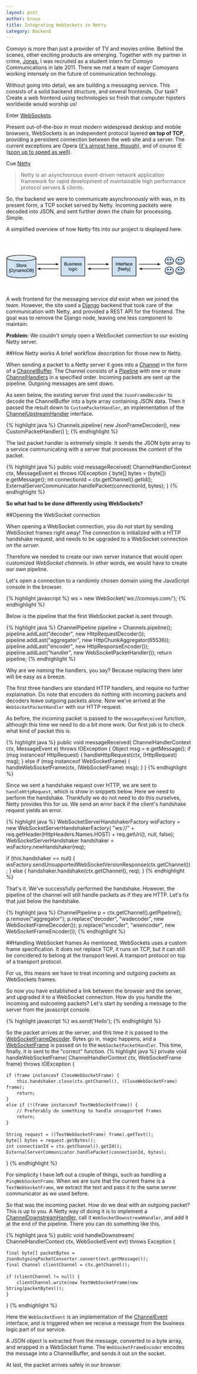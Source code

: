 ```yaml
---
layout: post
author: bruun
title: Integrating WebSockets in Netty
category: Backend
---
```


Comoyo is more than just a provider of TV and movies online. Behind the scenes, other exciting products are emerging. Together with my partner in crime, [Jonas](https://github.com/myrlund), I was recruited as a student intern for Comoyo Communications in late 2011. There we met a team of eager Comoyans working intensely on the future of communication technology. 

Without going into detail, we are building a messaging service. This consists of a solid backend structure, and several frontends. Our task? Create a web frontend using technologies so fresh that computer hipsters worldwide would worship us!

Enter [WebSockets](http://www.w3.org/TR/websockets/). 

Present out-of-the-box in most modern widespread desktop and mobile browsers, WebSockets is an independent protocol layered **on top of TCP**, providing a persistent connection between the web site and a server. 
The current exceptions are Opera ([it's almost here, though](http://www.opera.com/docs/specs/presto2.11/#m211-337)), and of course IE ([soon up to speed as well](http://ie.microsoft.com/testdrive/Info/Downloads/Default.html)).

Cue [Netty](https://netty.io/)

> Netty is an asynchronous event-driven network application framework
> for rapid development of maintainable high performance protocol servers & clients.

So, the backend we were to communicate asynchronously with was, in its present form, a TCP socket served by Netty.
Incoming packets were decoded into JSON, and sent further down the chain for processing. Simple.

A simplified overview of how Netty fits into our project is displayed here. 

![Infrastructure](/assets/img/posts/netty/communications_infrastructure.png)

A web frontend for the messaging service *did* exist when we joined the team. However, the site used a [Django](https://www.djangoproject.com/) backend that took care of the communication with Netty, and provided a REST API for the frontend. The goal was to remove the Django node, leaving one less component to maintain.

**Problem:** We couldn't simply open a WebSocket connection to our existing Netty server.

##How Netty works 
A brief workflow description for those new to Netty.

When sending a packet to a Netty server it goes into a [Channel](http://docs.jboss.org/netty/3.2/api/org/jboss/netty/channel/Channel.html) in the form of a [ChannelBuffer](http://docs.jboss.org/netty/3.2/api/org/jboss/netty/buffer/ChannelBuffer.html). The Channel consists of a [Pipeline](http://docs.jboss.org/netty/3.2/api/org/jboss/netty/channel/ChannelPipeline.html) with one or more [ChannelHandlers](http://docs.jboss.org/netty/3.2/api/org/jboss/netty/channel/ChannelHandler.html) in a specified order. 
Incoming packets are sent *up* the pipeline. Outgoing messages are sent *down*. 

As seen below, the existing server first used the `JsonFrameDecoder` to decode the ChannelBuffer into a byte array containing JSON data. Then it passed the result down to `CustomPacketHandler`, an implementation of the [ChannelUpstreamHandler](http://docs.jboss.org/netty/3.2/api/org/jboss/netty/channel/ChannelUpstreamHandler.html) interface. 

{% highlight java %}
Channels.pipeline(
    new JsonFrameDecoder(),
    new CustomPacketHandler()
);
{% endhighlight %}

The last packet handler is extremely simple. 
It sends the JSON byte array to a service communicating with a server that processes the *content* of the packet.

{% highlight java %}
public void messageReceived(
    ChannelHandlerContext ctx, MessageEvent e) throws IOException
{
    byte[] bytes = (byte[]) e.getMessage();
    int connectionId = ctx.getChannel().getId();
    ExternalServerCommunicator.handlePacket(connectionId, bytes);
}
{% endhighlight %}
  
**So what had to be done differently using WebSockets?**

##Opening the WebSocket connection

When opening a WebSocket connection, you do *not* start by sending WebSocket frames right away! The connection is initialized with a HTTP handshake request, and needs to be upgraded to a WebSocket connection *on the server*. 

Therefore we needed to create our own server instance that would open customized *WebSocket channels*. In other words, we would have to create our own pipeline.

Let's open a connection to a randomly chosen domain using the JavaScript console in the browser.

{% highlight javascript %}
ws = new WebSocket('ws://comoyo.com/');
{% endhighlight %}

Below is the pipeline that the first WebSocket packet is sent through.

{% highlight java %}
ChannelPipeline pipeline = Channels.pipeline(); 
pipeline.addLast("decoder", new HttpRequestDecoder()); 
pipeline.addLast("aggregator", new HttpChunkAggregator(65536)); 
pipeline.addLast("encoder", new HttpResponseEncoder());
pipeline.addLast("handler", new WebSocketPacketHandler()); 
return pipeline;
{% endhighlight %}

Why are we *naming* the handlers, you say? Because replacing them later will be easy as a breeze.

The first three handlers are standard HTTP handlers, and require no further explaination. Do note that encoders do nothing with incoming packets and decoders leave outgoing packets alone. Now we've arrived at the `WebSocketPacketHandler` with our HTTP request.

As before, the incoming packet is passed to the `messageReceived` function, although this time we need to do a bit more work. Our first job is to check what kind of packet this is.

{% highlight java %}
public void messageReceived(
    ChannelHandlerContext ctx, MessageEvent e) throws IOException 
{
    Object msg = e.getMessage();
    if (msg instanceof HttpRequest) {
        handleHttpRequest(ctx, (HttpRequest) msg);
    } else if (msg instanceof WebSocketFrame) {
        handleWebSocketFrame(ctx, (WebSocketFrame) msg);
    }
}
{% endhighlight %}

Since we sent a handshake request over HTTP, we are sent to `handleHttpRequest`, which is show in snippets below. Here we need to perform the handshake. Thankfully we do not need to do this ourselves, Netty provides this for us. We send an error back if the client's handshake request yields an error.

{% highlight java %}
WebSocketServerHandshakerFactory wsFactory = new WebSocketServerHandshakerFactory(
    "ws://" + req.getHeader(HttpHeaders.Names.HOST) + req.getUri(), null, false);
WebSocketServerHandshaker handshaker = wsFactory.newHandshaker(req);

if (this.handshaker == null) {
    wsFactory.sendUnsupportedWebSocketVersionResponse(ctx.getChannel());
} else { 
    handshaker.handshake(ctx.getChannel(), req);
}
{% endhighlight %}

That's it. We've successfully performed the handshake. However, the pipeline of the channel will still handle packets as if they are HTTP. Let's fix that just below the handshake.

{% highlight java %}
ChannelPipeline p = ctx.getChannel().getPipeline(); 
p.remove("aggregator"); 
p.replace("decoder", "wsdecoder", new WebSocketFrameDecoder()); 
p.replace("encoder", "wsencoder", new WebSocketFrameEncoder());
{% endhighlight %}



##Handling WebSocket frames
As mentioned, WebSockets uses a custom frame specification. It does not replace TCP, it runs *on* TCP, but it can still be concidered to belong at the transport level. A transport protocol on top of a transport protocol. 

For us, this means we have to treat incoming and outgoing packets as WebSockets frames.

So now you have established a link between the browser and the server, and upgraded it to a WebSocket connection. How do you handle the incoming and outcoming packets? Let's start by sending a message to the server from the javascript console.
    
{% highlight javascript %}
ws.send('Hello');
{% endhighlight %}

So the packet arrives at the server, and this time it is passed to the [WebSocketFrameDecoder](http://docs.jboss.org/netty/3.2/api/org/jboss/netty/handler/codec/http/websocket/WebSocketFrameDecoder.html). Bytes go in, magic happens, and a [WebSocketFrame](http://docs.jboss.org/netty/3.2/api/org/jboss/netty/handler/codec/http/websocket/WebSocketFrame.html) is passed on to the `WebSocketPacketHandler`. This time, finally, it is sent to the "correct" function.
{% highlight java %}
private void handleWebSocketFrame(
    ChannelHandlerContext ctx, WebSocketFrame frame) throws IOException {
    
    if (frame instanceof CloseWebSocketFrame) {
        this.handshaker.close(ctx.getChannel(), (CloseWebSocketFrame) frame);
        return;
    } 
    else if (!(frame instanceof TextWebSocketFrame)) {
        // Preferably do something to handle unsupported frames
        return;
    }

    String request = ((TextWebSocketFrame) frame).getText();
    byte[] bytes = request.getBytes();
    int connectionId = ctx.getChannel().getId();
    ExternalServerCommunicator.handlePacket(connectionId, bytes);
}
{% endhighlight %}

For simplicity I have left out a couple of things, such as handling a `PingWebSocketFrame`. When we are sure that the current frame is a `TextWebSocketFrame`, we extract the text and pass it to the same server communicator as we used before.

So that was the incoming packet. How do we deal with an outgoing packet?
This is up to you. A Netty way of doing it is to implement a [ChannelDownstreamHandler](http://docs.jboss.org/netty/3.2/xref/org/jboss/netty/channel/ChannelDownstreamHandler.html), call it `WebSocketDownstreamHandler`, and add it at the end of the pipeline.
There you can do something like this.

{% highlight java %}
public void handleDownstream(
    ChannelHandlerContext ctx, WebSocketEvent evt) throws Exception {

    final byte[] packetBytes = JsonOutgoingPacketConverter.convert(evt.getMessage());        
    final Channel clientChannel = ctx.getChannel();

    if (clientChannel != null) {
        clientChannel.write(new TextWebSocketFrame(new String(packetBytes)));
    }
}
{% endhighlight %}

Here the `WebSocketEvent` is an implementation of the [ChannelEvent](http://docs.jboss.org/netty/3.2/xref/org/jboss/netty/channel/ChannelEvent.html) interface, and is triggered when we receive a message from the business logic part of our service. 

A JSON object is extracted from the message, converted to a byte array, and wrapped in a WebSocket frame. The `WebSocketFrameEncoder` encodes the message into a ChannelBuffer, and sends it out on the socket.

At last, the packet arrives safely in our browser.
